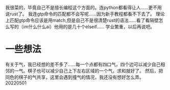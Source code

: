我很菜的，毕竟自己不是擅长编程这个方面的。连python都看得让人……更不用说rust了。
我连gtp命令的匹配都不会写呢……因为新手教程都看不下去了。
理论上匹配gtp命令应该是用match,但是自己不是很清楚rust的语法……看了看隔壁怎么写的（im什么什么ai）他用的是几十个elseif……
学业繁重，以后再说吧。

# 一些想法
有关于气，我已经想的差不多了……每一个点都有四口气，四个边可以减少自己相邻的一气。棋子也可以减少自己上下左右区域的一个气，求和就好了。
然后，把同色的棋子的气共享，这里会遇到撞气的情况，我还没有想好怎么弄。
20220501